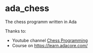 # ada_chess
The chess programm written in Ada

Thanks to:

- Youtube channel [Chess Programming](https://www.youtube.com/channel/UCB9-prLkPwgvlKKqDgXhsMQ)
- Course on <https://learn.adacore.com/>
